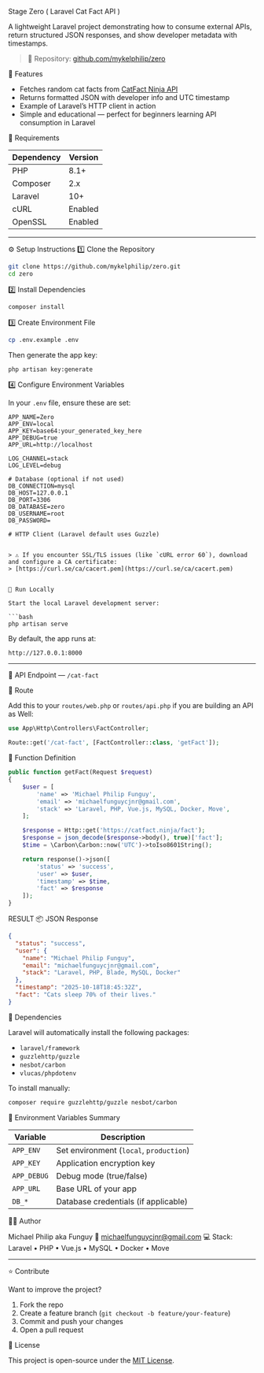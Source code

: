 Stage Zero ( Laravel Cat Fact API )

A lightweight Laravel project demonstrating how to consume external APIs, return structured JSON responses, and show developer metadata with timestamps.

> 🔗 Repository: [github.com/mykelphilip/zero](https://github.com/mykelphilip/stagehng)


🚀 Features

* Fetches random cat facts from [CatFact Ninja API](https://catfact.ninja/fact)
* Returns formatted JSON with developer info and UTC timestamp
* Example of Laravel’s HTTP client in action
* Simple and educational — perfect for beginners learning API consumption in Laravel



🧰 Requirements

| Dependency | Version |
| ---------- | ------- |
| PHP        | 8.1+    |
| Composer   | 2.x     |
| Laravel    | 10+     |
| cURL       | Enabled |
| OpenSSL    | Enabled |

---

⚙️ Setup Instructions
1️⃣ Clone the Repository

```bash
git clone https://github.com/mykelphilip/zero.git
cd zero
```

2️⃣ Install Dependencies

```bash
composer install
```

3️⃣ Create Environment File

```bash
cp .env.example .env
```

Then generate the app key:

```bash
php artisan key:generate
```

4️⃣ Configure Environment Variables

In your `.env` file, ensure these are set:

```env
APP_NAME=Zero
APP_ENV=local
APP_KEY=base64:your_generated_key_here
APP_DEBUG=true
APP_URL=http://localhost

LOG_CHANNEL=stack
LOG_LEVEL=debug

# Database (optional if not used)
DB_CONNECTION=mysql
DB_HOST=127.0.0.1
DB_PORT=3306
DB_DATABASE=zero
DB_USERNAME=root
DB_PASSWORD=

# HTTP Client (Laravel default uses Guzzle)


> ⚠️ If you encounter SSL/TLS issues (like `cURL error 60`), download and configure a CA certificate:
> [https://curl.se/ca/cacert.pem](https://curl.se/ca/cacert.pem)


🧩 Run Locally

Start the local Laravel development server:

```bash
php artisan serve
```

By default, the app runs at:

```
http://127.0.0.1:8000
```

---

🧠 API Endpoint — `/cat-fact`

📘 Route

Add this to your `routes/web.php` or `routes/api.php` if you are building an API as Well:

```php
use App\Http\Controllers\FactController;

Route::get('/cat-fact', [FactController::class, 'getFact']);
```

📜 Function Definition

```php
public function getFact(Request $request)
{
    $user = [
        'name' => 'Michael Philip Funguy',
        'email' => 'michaelfunguycjnr@gmail.com',
        'stack' => 'Laravel, PHP, Vue.js, MySQL, Docker, Move',
    ];

    $response = Http::get('https://catfact.ninja/fact');
    $response = json_decode($response->body(), true)['fact'];
    $time = \Carbon\Carbon::now('UTC')->toIso8601String();

    return response()->json([
        'status' => 'success',
        'user' => $user,
        'timestamp' => $time,
        'fact' => $response
    ]);
}
```


RESULT
📦 JSON Response

```json
{
  "status": "success",
  "user": {
    "name": "Michael Philip Funguy",
    "email": "michaelfunguycjnr@gmail.com",
    "stack": "Laravel, PHP, Blade, MySQL, Docker"
  },
  "timestamp": "2025-10-18T18:45:32Z",
  "fact": "Cats sleep 70% of their lives."
}
```


🧩 Dependencies

Laravel will automatically install the following packages:

* `laravel/framework`
* `guzzlehttp/guzzle`
* `nesbot/carbon`
* `vlucas/phpdotenv`

To install manually:

```bash
composer require guzzlehttp/guzzle nesbot/carbon
```

🔐 Environment Variables Summary

| Variable    | Description                             |
| ----------- | --------------------------------------- |
| `APP_ENV`   | Set environment (`local`, `production`) |
| `APP_KEY`   | Application encryption key              |
| `APP_DEBUG` | Debug mode (true/false)                 |
| `APP_URL`   | Base URL of your app                    |
| `DB_*`      | Database credentials (if applicable)    |


🧑‍💻 Author

Michael Philip aka Funguy
📧 [michaelfunguycjnr@gmail.com](mailto:michaelfunguycjnr@gmail.com)
💻 Stack: Laravel • PHP • Vue.js • MySQL • Docker • Move

---

⭐ Contribute

Want to improve the project?

1. Fork the repo
2. Create a feature branch (`git checkout -b feature/your-feature`)
3. Commit and push your changes
4. Open a pull request



🐾 License

This project is open-source under the [MIT License](LICENSE).



